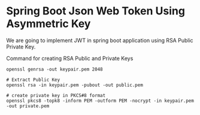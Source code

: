 # Spring Boot Json Web Token Using Asymmetric Key
We are going to implement JWT in spring boot application using RSA Public Private Key.

Command for creating RSA Public and Private Keys
```
openssl genrsa -out keypair.pem 2048

# Extract Public Key
openssl rsa -in keypair.pem -pubout -out public.pem

# create private key in PKCS#8 format
openssl pkcs8 -topk8 -inform PEM -outform PEM -nocrypt -in keypair.pem -out private.pem


```
